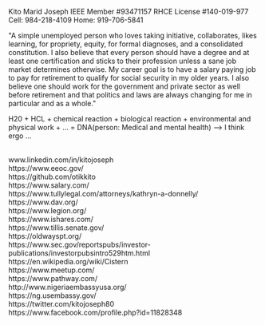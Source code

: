 Kito Marid Joseph
IEEE Member #93471157
RHCE License #140-019-977
Cell: 984-218-4109
Home: 919-706-5841

"A simple unemployed person who loves taking initiative, collaborates, likes learning, for 
propriety, equity, for formal diagnoses, and a consolidated constitution.  I 
also believe that every person should have a degree and at least one 
certification and sticks to their profession unless a sane job market determines 
otherwise. My career goal is to have a salary paying job to pay for retirement 
to qualify for social security in my older years. I also believe one should work 
for the government and private sector as well before retirement and that politics 
and laws are always changing for me in particular and as a whole."

H20 + HCL + chemical reaction + biological reaction + environmental and  
  physical work + ... = DNA(person: Medical and mental health)   --> I think ergo ...

<br>
www.linkedin.com/in/kitojoseph <br>
https://www.eeoc.gov/ <br>
https://github.com/otikkito <br>
https://www.salary.com/ <br>
https://www.tullylegal.com/attorneys/kathryn-a-donnelly/ <br>
https://www.dav.org/ <br>
https://www.legion.org/ <br>
https://www.ishares.com/ <br>
https://www.tillis.senate.gov/ <br>
https://oldwayspt.org/ <br>
https://www.sec.gov/reportspubs/investor-publications/investorpubsintro529htm.html <br>
https://en.wikipedia.org/wiki/Cistern  <br>
https://www.meetup.com/ <br>
https://www.pathway.com/ <br>
http://www.nigeriaembassyusa.org/ <br>
https://ng.usembassy.gov/ <br>
https://twitter.com/kitojoseph80 <br>
https://www.facebook.com/profile.php?id=11828348 <br>

